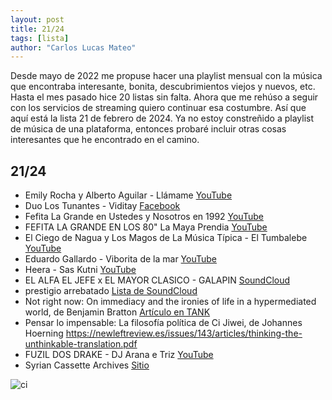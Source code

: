 ```yaml
---
layout: post
title: 21/24
tags: [lista]
author: "Carlos Lucas Mateo"
---
```


Desde mayo de 2022 me propuse hacer una playlist mensual con la música que encontraba interesante, bonita, descubrimientos viejos y nuevos, etc. Hasta el mes pasado hice 20 listas sin falta. Ahora que me rehúso a seguir con los servicios de streaming quiero continuar esa costumbre. Así que aquí está la lista 21 de febrero de 2024. Ya no estoy constreñido a playlist de música de una plataforma, entonces probaré incluir otras cosas interesantes que he encontrado en el camino.

## 21/24

- Emily Rocha y Alberto Aguilar - Llámame [YouTube](https://www.youtube.com/watch?v=4dXZh49wNYU)
- Duo Los Tunantes - Viditay [Facebook](https://www.facebook.com/watch/?v=776962670103222)
- Fefita La Grande en Ustedes y Nosotros en 1992 [YouTube](https://www.youtube.com/watch?v=ZddknUOUX84)
- FEFITA LA GRANDE EN LOS 80" La Maya Prendia [YouTube](https://www.youtube.com/@RambyProductionz)
- El Ciego de Nagua y Los Magos de La Música Típica - El Tumbalebe [YouTube](https://www.youtube.com/watch?v=MG5lO7GilaQ)
- Eduardo Gallardo - Viborita de la mar [YouTube](https://youtu.be/4AJR52cmSd0?si=FHsrL7xZt6-OrCsm)
- Heera - Sas Kutni [YouTube](https://www.youtube.com/watch?v=QdBD8AG9dEQ)  
- EL ALFA EL JEFE x EL MAYOR CLASICO - GALAPIN [SoundCloud](https://soundcloud.com/user-834607631/el-alfa-el-jefe-x-el-mayor-clasico-galapin)
- prestigio arrebatado [Lista de SoundCloud](https://soundcloud.com/c-lucmat/sets/prestigio-arrebatado)
- Not right now: On immediacy and the ironies of life in a hypermediated world, de Benjamin Bratton [Artículo en TANK](https://tank.tv/magazine/issue-98/features/not-right-now)
- Pensar lo impensable: La filosofía política de Ci Jiwei, de Johannes Hoerning https://newleftreview.es/issues/143/articles/thinking-the-unthinkable-translation.pdf
- FUZIL DOS DRAKE - DJ Arana e Triz [YouTube](https://www.youtube.com/watch?v=FQ78CEwB47w)
- Syrian Cassette Archives [Sitio](https://syriancassettearchives.org/)

![ci](C:\Users\ThinkPad\Documents\blog_clm\images\2124-ci.jpg)



